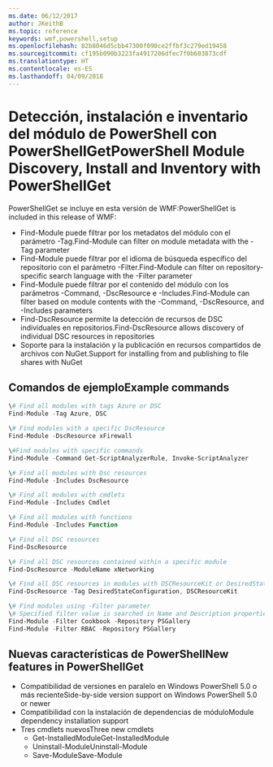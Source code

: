 ```yaml
---
ms.date: 06/12/2017
author: JKeithB
ms.topic: reference
keywords: wmf,powershell,setup
ms.openlocfilehash: 82b8046d5cbb47300f090ce2ffbf3c279ed19458
ms.sourcegitcommit: cf195b090b3223fa4917206dfec7f0b603873cdf
ms.translationtype: HT
ms.contentlocale: es-ES
ms.lasthandoff: 04/09/2018
---
```

# <a name="powershell-module-discovery-install-and-inventory-with-powershellget"></a><span data-ttu-id="732b0-102">Detección, instalación e inventario del módulo de PowerShell con PowerShellGet</span><span class="sxs-lookup"><span data-stu-id="732b0-102">PowerShell Module Discovery, Install and Inventory with PowerShellGet</span></span>

<span data-ttu-id="732b0-103">PowerShellGet se incluye en esta versión de WMF:</span><span class="sxs-lookup"><span data-stu-id="732b0-103">PowerShellGet is included in this release of WMF:</span></span>
-   <span data-ttu-id="732b0-104">Find-Module puede filtrar por los metadatos del módulo con el parámetro -Tag.</span><span class="sxs-lookup"><span data-stu-id="732b0-104">Find-Module can filter on module metadata with the -Tag parameter</span></span>
-   <span data-ttu-id="732b0-105">Find-Module puede filtrar por el idioma de búsqueda específico del repositorio con el parámetro -Filter.</span><span class="sxs-lookup"><span data-stu-id="732b0-105">Find-Module can filter on repository-specific search language with the -Filter parameter</span></span>
-   <span data-ttu-id="732b0-106">Find-Module puede filtrar por el contenido del módulo con los parámetros -Command, -DscResource e -Includes.</span><span class="sxs-lookup"><span data-stu-id="732b0-106">Find-Module can filter based on module contents with the -Command, -DscResource, and -Includes parameters</span></span>
-   <span data-ttu-id="732b0-107">Find-DscResource permite la detección de recursos de DSC individuales en repositorios.</span><span class="sxs-lookup"><span data-stu-id="732b0-107">Find-DscResource allows discovery of individual DSC resources in repositories</span></span>
-   <span data-ttu-id="732b0-108">Soporte para la instalación y la publicación en recursos compartidos de archivos con NuGet.</span><span class="sxs-lookup"><span data-stu-id="732b0-108">Support for installing from and publishing to file shares with NuGet</span></span>

## <a name="example-commands"></a><span data-ttu-id="732b0-109">Comandos de ejemplo</span><span class="sxs-lookup"><span data-stu-id="732b0-109">Example commands</span></span>
```powershell
\# Find all modules with tags Azure or DSC
Find-Module -Tag Azure, DSC

\# Find modules with a specific DscResource
Find-Module -DscResource xFirewall

\#Find modules with specific commands
Find-Module -Command Get-ScriptAnalyzerRule, Invoke-ScriptAnalyzer

\# Find all modules with Dsc resources
Find-Module -Includes DscResource

\# Find all modules with cmdlets
Find-Module -Includes Cmdlet

\# Find all modules with functions
Find-Module -Includes Function

\# Find all DSC resources
Find-DscResource

\# Find all DSC resources contained within a specific module
Find-DscResource -ModuleName xNetworking

\# Find all DSC resources in modules with DSCResourceKit or DesiredStateConfiguration
Find-DscResource -Tag DesiredStateConfiguration, DSCResourceKit

\# Find modules using -Filter parameter
\# Specified filter value is searched in Name and Description properties
Find-Module -Filter Cookbook -Repository PSGallery
Find-Module -Filter RBAC -Repository PSGallery
```

## <a name="new-features-in-powershellget"></a><span data-ttu-id="732b0-110">Nuevas características de PowerShell</span><span class="sxs-lookup"><span data-stu-id="732b0-110">New features in PowerShellGet</span></span>
-   <span data-ttu-id="732b0-111">Compatibilidad de versiones en paralelo en Windows PowerShell 5.0 o más reciente</span><span class="sxs-lookup"><span data-stu-id="732b0-111">Side-by-side version support on Windows PowerShell 5.0 or newer</span></span>
-   <span data-ttu-id="732b0-112">Compatibilidad con la instalación de dependencias de módulo</span><span class="sxs-lookup"><span data-stu-id="732b0-112">Module dependency installation support</span></span>
-   <span data-ttu-id="732b0-113">Tres cmdlets nuevos</span><span class="sxs-lookup"><span data-stu-id="732b0-113">Three new cmdlets</span></span>
    -   <span data-ttu-id="732b0-114">Get-InstalledModule</span><span class="sxs-lookup"><span data-stu-id="732b0-114">Get-InstalledModule</span></span>
    -   <span data-ttu-id="732b0-115">Uninstall-Module</span><span class="sxs-lookup"><span data-stu-id="732b0-115">Uninstall-Module</span></span>
    -   <span data-ttu-id="732b0-116">Save-Module</span><span class="sxs-lookup"><span data-stu-id="732b0-116">Save-Module</span></span>